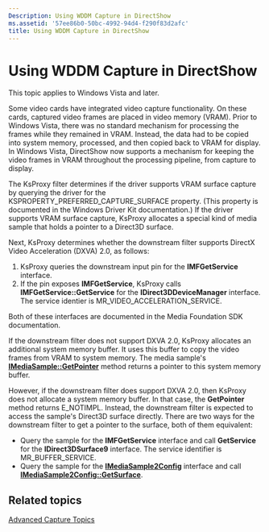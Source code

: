 ```yaml
---
Description: Using WDDM Capture in DirectShow
ms.assetid: '57ee86b0-50bc-4992-94d4-f290f83d2afc'
title: Using WDDM Capture in DirectShow
---
```


# Using WDDM Capture in DirectShow

This topic applies to Windows Vista and later.

Some video cards have integrated video capture functionality. On these cards, captured video frames are placed in video memory (VRAM). Prior to Windows Vista, there was no standard mechanism for processing the frames while they remained in VRAM. Instead, the data had to be copied into system memory, processed, and then copied back to VRAM for display. In Windows Vista, DirectShow now supports a mechanism for keeping the video frames in VRAM throughout the processing pipeline, from capture to display.

The KsProxy filter determines if the driver supports VRAM surface capture by querying the driver for the KSPROPERTY\_PREFERRED\_CAPTURE\_SURFACE property. (This property is documented in the Windows Driver Kit documentation.) If the driver supports VRAM surface capture, KsProxy allocates a special kind of media sample that holds a pointer to a Direct3D surface.

Next, KsProxy determines whether the downstream filter supports DirectX Video Acceleration (DXVA) 2.0, as follows:

1.  KsProxy queries the downstream input pin for the **IMFGetService** interface.
2.  If the pin exposes **IMFGetService**, KsProxy calls **IMFGetService::GetService** for the **IDirect3DDeviceManager** interface. The service identier is MR\_VIDEO\_ACCELERATION\_SERVICE.

Both of these interfaces are documented in the Media Foundation SDK documentation.

If the downstream filter does not support DXVA 2.0, KsProxy allocates an additional system memory buffer. It uses this buffer to copy the video frames from VRAM to system memory. The media sample's [**IMediaSample::GetPointer**](imediasample-getpointer.md) method returns a pointer to this system memory buffer.

However, if the downstream filter does support DXVA 2.0, then KsProxy does not allocate a system memory buffer. In that case, the **GetPointer** method returns E\_NOTIMPL. Instead, the downstream filter is expected to access the sample's Direct3D surface directly. There are two ways for the downstream filter to get a pointer to the surface, both of them equivalent:

-   Query the sample for the **IMFGetService** interface and call **GetService** for the **IDirect3DSurface9** interface. The service identifier is MR\_BUFFER\_SERVICE.
-   Query the sample for the [**IMediaSample2Config**](imediasample2config.md) interface and call [**IMediaSample2Config::GetSurface**](imediasample2config-getsurface.md).

## Related topics

<dl> <dt>

[Advanced Capture Topics](advanced-capture-topics.md)
</dt> </dl>

 

 



